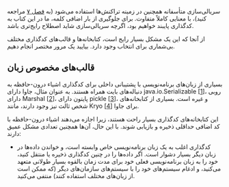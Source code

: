 سریالی‌سازی متأسفانه همچنین در زمینه تراکنش‌ها استفاده می‌شود (به [فصل ۷](ch07.html#ch_transactions) مراجعه کنید)،
با معنایی کاملاً متفاوت. برای جلوگیری از بار اضافی کلمه، ما در این کتاب به کدگذاری پایبند خواهیم بود، اگرچه
سریالی‌سازی شاید اصطلاح رایج‌تری باشد.

از آنجا که این یک مشکل بسیار رایج است، کتابخانه‌ها و قالب‌های کدگذاری مختلف بی‌شماری برای
انتخاب وجود دارد. بیایید یک مرور مختصر انجام دهیم.

## قالب‌های مخصوص زبان 

بسیاری از زبان‌های برنامه‌نویسی با پشتیبانی داخلی برای کدگذاری اشیاء درون-حافظه به دنباله‌های
بایت همراه هستند. به عنوان مثال، جاوا دارای java.io.Serializable
[[1](ch04.html#JavaSerializable)]، روبی دارای Marshal
[[2](ch04.html#RubyAPI)]، پایتون دارای pickle
[[3](ch04.html#PythonPickle)]،
و غیره است. بسیاری از کتابخانه‌های شخص ثالث نیز وجود دارند، مانند Kryo برای جاوا
[[4](ch04.html#JavaKryo)].

این کتابخانه‌های کدگذاری بسیار راحت هستند، زیرا اجازه می‌دهند اشیاء درون-حافظه با کد اضافی حداقلی
ذخیره و بازیابی شوند. با این حال، آن‌ها همچنین تعدادی مشکل عمیق دارند:

* کدگذاری اغلب به یک زبان برنامه‌نویسی خاص وابسته است، و خواندن داده‌ها در زبان دیگر
بسیار دشوار است. اگر داده‌ها را در چنین کدگذاری ذخیره یا منتقل کنید، خود را به
زبان برنامه‌نویسی فعلی خود برای مدت زمان بالقوه بسیار طولانی متعهد می‌کنید، و ادغام
سیستم‌های خود را با سیستم‌های سازمان‌های دیگر (که ممکن است از زبان‌های مختلف استفاده کنند) منتفی می‌کنید.